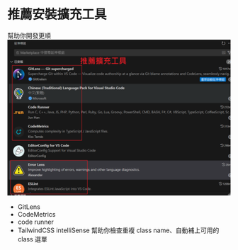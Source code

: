 # 推薦安裝擴充工具

幫助你開發更順
![alt text](image.png)

-   GitLens
-   CodeMetrics
-   code runner
-   TailwindCSS intelliSense 幫助你檢查重複 class name、自動補上可用的 class 選單
